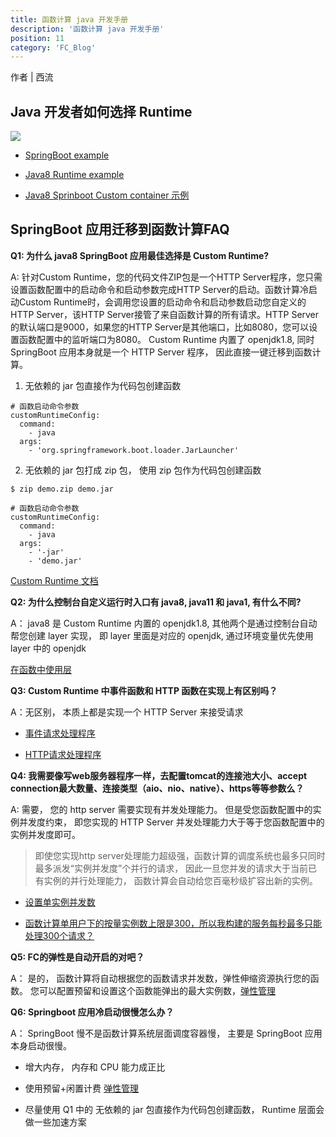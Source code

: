 ```yaml
---
title: 函数计算 java 开发手册
description: '函数计算 java 开发手册'
position: 11
category: 'FC_Blog'
---
```


作者 | 西流

## Java 开发者如何选择 Runtime

![](https://img.alicdn.com/imgextra/i3/O1CN016pMJBK1lCCkGkaL6U_!!6000000004782-2-tps-1627-333.png)

- [SpringBoot example](https://github.com/devsapp/start-web-framework/tree/master/web-framework/java/springboot/src)

- [Java8 Runtime example](https://github.com/devsapp/start-fc/tree/main/event-function/fc-event-java8/src)

- [Java8 Sprinboot Custom container 示例](https://docs.serverless-devs.com/blog/readme#java-springboot-%E7%B3%BB%E5%88%97)


## SpringBoot 应用迁移到函数计算FAQ

**Q1: 为什么 java8 SpringBoot 应用最佳选择是 Custom Runtime?**

A:  针对Custom Runtime，您的代码文件ZIP包是一个HTTP Server程序，您只需设置函数配置中的启动命令和启动参数完成HTTP Server的启动。函数计算冷启动Custom Runtime时，会调用您设置的启动命令和启动参数启动您自定义的HTTP Server，该HTTP Server接管了来自函数计算的所有请求。HTTP Server的默认端口是9000，如果您的HTTP Server是其他端口，比如8080，您可以设置函数配置中的监听端口为8080。 Custom Runtime 内置了 openjdk1.8,  同时 SpringBoot 应用本身就是一个 HTTP Server 程序， 因此直接一键迁移到函数计算。

1.  无依赖的 jar 包直接作为代码包创建函数

```
# 函数启动命令参数
customRuntimeConfig:
  command:
    - java
  args:
    - 'org.springframework.boot.loader.JarLauncher'
```

2.  无依赖的 jar 包打成 zip 包， 使用 zip 包作为代码包创建函数 

```
$ zip demo.zip demo.jar
	
# 函数启动命令参数
customRuntimeConfig:
  command:
    - java 
  args:
    - '-jar'
    - 'demo.jar'	
```

[Custom Runtime 文档](https://help.aliyun.com/document_detail/425055.html)


**Q2: 为什么控制台自定义运行时入口有 java8, java11 和 java1,  有什么不同?**

A： java8 是 Custom Runtime 内置的 openjdk1.8, 其他两个是通过控制台自动帮您创建 layer 实现， 即 layer 里面是对应的 openjdk,  通过环境变量优先使用  layer 中的 openjdk

[在函数中使用层](https://help.aliyun.com/document_detail/193057.html)

**Q3: Custom Runtime 中事件函数和 HTTP 函数在实现上有区别吗？**

A：无区别， 本质上都是实现一个 HTTP Server 来接受请求

- [事件请求处理程序](https://help.aliyun.com/document_detail/191342.html)

- [HTTP请求处理程序](https://help.aliyun.com/document_detail/191345.html)


**Q4: 我需要像写web服务器程序一样，去配置tomcat的连接池大小、accept connection最大数量、连接类型（aio、nio、native）、https等等参数么？**

A: 需要， 您的 http server 需要实现有并发处理能力。 但是受您函数配置中的实例并发度约束， 即您实现的 HTTP Server 并发处理能力大于等于您函数配置中的实例并发度即可。
> 即使您实现http server处理能力超级强，函数计算的调度系统也最多只同时最多派发“实例并发度”个并行的请求， 因此一旦您并发的请求大于当前已有实例的并行处理能力， 函数计算会自动给您百毫秒级扩容出新的实例。

- [设置单实例并发数](https://help.aliyun.com/document_detail/181603.html)

- [函数计算单用户下的按量实例数上限是300，所以我构建的服务每秒最多只能处理300个请求？](https://help.aliyun.com/document_detail/181820.htm)

**Q5: FC的弹性是自动开启的对吧？**

A： 是的， 函数计算将自动根据您的函数请求并发数，弹性伸缩资源执行您的函数。 您可以配置预留和设置这个函数能弹出的最大实例数，[弹性管理](https://help.aliyun.com/document_detail/185038.html)

**Q6:  Springboot 应用冷启动很慢怎么办？**

A： SpringBoot 慢不是函数计算系统层面调度容器慢， 主要是 SpringBoot 应用本身启动很慢。

- 增大内存， 内存和 CPU 能力成正比

- 使用预留+闲置计费  [弹性管理](https://help.aliyun.com/document_detail/185038.html)

- 尽量使用 Q1 中的 无依赖的 jar 包直接作为代码包创建函数， Runtime 层面会做一些加速方案